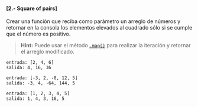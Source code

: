 #### [2.- Square of pairs]

Crear una función que reciba como parámetro un arreglo de números y retornar en la consola los elementos elevados al cuadrado sólo si se cumple que el número es positivo.

> **Hint:** Puede usar el método [`.map()`](https://developer.mozilla.org/es/docs/Web/JavaScript/Referencia/Objetos_globales/Array/map)
> para realizar la iteración y retornar el arreglo modificado.

```
entrada: [2, 4, 6]
salida: 4, 16, 36
```

```
entrada: [-3, 2, -8, 12, 5]
salida: -3, 4, -64, 144, 5
```

```
entrada: [1, 2, 3, 4, 5]
salida: 1, 4, 3, 16, 5
```
